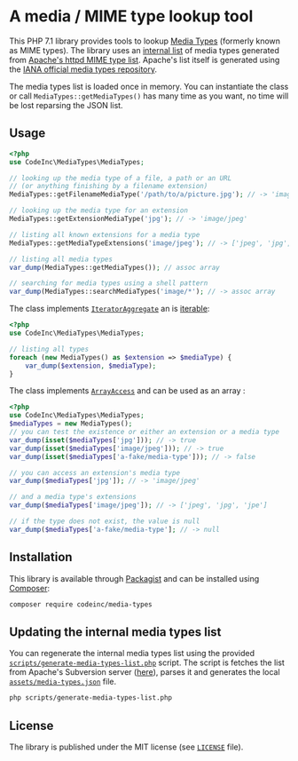 # A media / MIME type lookup tool

This PHP 7.1 library provides tools to lookup [Media Types](https://en.wikipedia.org/wiki/Media_type) (formerly known as MIME types). The library uses an [internal list](assets/media-types.json) of media types generated from [Apache's httpd MIME type list](https://svn.apache.org/repos/asf/httpd/httpd/trunk/docs/conf/mime.types). Apache's list itself is generated using the [IANA official media types repository](https://www.iana.org/assignments/media-types/media-types.xml).

The media types list is loaded once in memory. You can instantiate the class or call `MediaTypes::getMediaTypes()` has many time as you want, no time will be lost reparsing the JSON list.


## Usage

```php
<?php
use CodeInc\MediaTypes\MediaTypes;

// looking up the media type of a file, a path or an URL 
// (or anything finishing by a filename extension)
MediaTypes::getFilenameMediaType('/path/to/a/picture.jpg'); // -> 'image/jpeg'

// looking up the media type for an extension
MediaTypes::getExtensionMediaType('jpg'); // -> 'image/jpeg'

// listing all known extensions for a media type
MediaTypes::getMediaTypeExtensions('image/jpeg'); // -> ['jpeg', 'jpg', 'jpe']

// listing all media types
var_dump(MediaTypes::getMediaTypes()); // assoc array

// searching for media types using a shell pattern 
var_dump(MediaTypes::searchMediaTypes('image/*'); // -> assoc array
```

The class implements [`IteratorAggregate`](http://php.net/manual/en/iteratoraggregate.getiterator.php) an is [iterable](http://php.net/manual/en/language.types.iterable.php):
```php
<?php
use CodeInc\MediaTypes\MediaTypes;

// listing all types
foreach (new MediaTypes() as $extension => $mediaType) {
	var_dump($extension, $mediaType);
}
```

The class implements [`ArrayAccess`](http://php.net/manual/fr/class.arrayaccess.php) and can be used as an array :

```php
<?php
use CodeInc\MediaTypes\MediaTypes;
$mediaTypes = new MediaTypes();
// you can test the existence or either an extension or a media type
var_dump(isset($mediaTypes['jpg'])); // -> true
var_dump(isset($mediaTypes['image/jpeg'])); // -> true
var_dump(isset($mediaTypes['a-fake/media-type'])); // -> false

// you can access an extension's media type
var_dump($mediaTypes['jpg']); // -> 'image/jpeg'

// and a media type's extensions
var_dump($mediaTypes['image/jpeg']); // -> ['jpeg', 'jpg', 'jpe']

// if the type does not exist, the value is null
var_dump($mediaTypes['a-fake/media-type']; // -> null
```


## Installation

This library is available through [Packagist](https://packagist.org/packages/codeinc/psmedia-types) and can be installed using [Composer](https://getcomposer.org/): 

```bash
composer require codeinc/media-types
```


## Updating the internal media types list

You can regenerate the internal media types list using the provided [`scripts/generate-media-types-list.php`](scripts/generate-media-types-list.php) script. The script is fetches the list from Apache's Subversion server ([here](https://svn.apache.org/repos/asf/httpd/httpd/trunk/docs/conf/mime.types)), parses it and generates the local [`assets/media-types.json`](assets/media-types.json) file. 

```bash
php scripts/generate-media-types-list.php
```


## License

The library is published under the MIT license (see [`LICENSE`](LICENSE) file).

